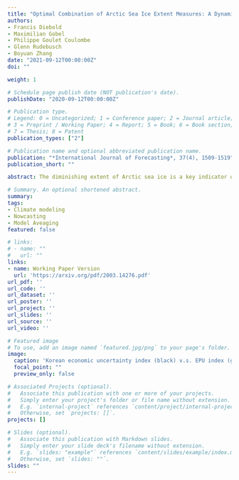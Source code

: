 ```yaml
---
title: "Optimal Combination of Arctic Sea Ice Extent Measures: A Dynamic Factor Modeling Approach"
authors:
- Francis Diebold
- Maximilian Gobel
- Philippe Goulet Coulombe
- Glenn Rudebusch
- Boyuan Zhang
date: "2021-09-12T00:00:00Z"
doi: ""

weight: 1

# Schedule page publish date (NOT publication's date).
publishDate: "2020-09-12T00:00:00Z"

# Publication type.
# Legend: 0 = Uncategorized; 1 = Conference paper; 2 = Journal article;
# 3 = Preprint / Working Paper; 4 = Report; 5 = Book; 6 = Book section;
# 7 = Thesis; 8 = Patent
publication_types: ["2"]

# Publication name and optional abbreviated publication name.
publication: "*International Journal of Forecasting*, 37(4), 1509-1519"
publication_short: ""

abstract: The diminishing extent of Arctic sea ice is a key indicator of climate change as well as an accelerant for future global warming. Since 1978, Arctic sea ice has been measured using satellite-based microwave sensing; however, different measures of Arctic sea ice extent have been made available based on differing algorithmic transformations of the raw satellite data. We propose and estimate a dynamic factor model that combines four of these measures in an optimal way that accounts for their differing volatility and cross-correlations. We then use the Kalman smoother to extract an optimal combined measure of Arctic sea ice extent. It turns out that almost all weight is put on the NSIDC Sea Ice Index, confirming and enhancing confidence in the Sea Ice Index and the NASA Team algorithm on which it is based.

# Summary. An optional shortened abstract.
summary:
tags:
- Climate modeling
- Nowcasting
- Model Aveaging
featured: false

# links:
# - name: ""
#   url: ""
links:
- name: Working Paper Version
  url: 'https://arxiv.org/pdf/2003.14276.pdf'
url_pdf: ''
url_code: ''
url_dataset: ''
url_poster: ''
url_project: ''
url_slides: ''
url_source: ''
url_video: ''

# Featured image
# To use, add an image named `featured.jpg/png` to your page's folder. 
image:
  caption: 'Korean economic uncertainty index (black) v.s. EPU index (gray)'
  focal_point: ""
  preview_only: false

# Associated Projects (optional).
#   Associate this publication with one or more of your projects.
#   Simply enter your project's folder or file name without extension.
#   E.g. `internal-project` references `content/project/internal-project/index.md`.
#   Otherwise, set `projects: []`.
projects: []

# Slides (optional).
#   Associate this publication with Markdown slides.
#   Simply enter your slide deck's filename without extension.
#   E.g. `slides: "example"` references `content/slides/example/index.md`.
#   Otherwise, set `slides: ""`.
slides: ""
---
```


